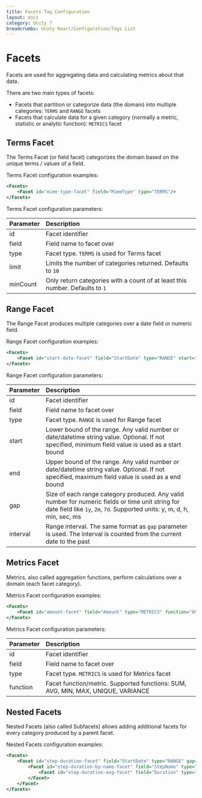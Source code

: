 ```yaml
---
title: Facets Tag Configuration
layout: docs
category: Unity 7
breadcrumbs: Unity React/Configuration/Tags List
---
```


# Facets

Facets are used for aggregating data and calculating metrics about that data.

There are two main types of facets:

- Facets that partition or categorize data (the domain) into multiple categories: `TERMS` and `RANGE` facets
- Facets that calculate data for a given category (normally a metric, statistic or analytic function): `METRICS` facet

## Terms Facet

The Terms Facet (or field facet) categorizes the domain based on the unique terms / values of a field.

Terms Facet configuration examples:

```xml
<Facets>
    <Facet id="mime-type-facet" field="MimeType" type="TERMS"/>
</Facets>
```

Terms Facet configuration parameters:

| Parameter | Description |
|:----|:-------------------|
|id | Facet identifier |
|field | Field name to facet over |
|type | Facet type. `TERMS` is used for Terms facet |
|limit | Limits the number of categories returned. Defaults to `10` |
|minCount | Only return categories with a count of at least this number. Defaults to `1` |

## Range Facet

The Range Facet produces multiple categories over a date field or numeric field.

Range Facet configuration examples:

```xml
<Facets>
    <Facet id="start-date-facet" field="StartDate" type="RANGE" start="2020-01-01T00:00:00Z" end="2020-12-31T23:59:59Z" gap="1m"/>
</Facets>
```

Range Facet configuration parameters:

| Parameter | Description |
|:----|:-------------------|
|id | Facet identifier |
|field | Field name to facet over |
|type | Facet type. `RANGE` is used for Range facet |
|start | Lower bound of the range. Any valid number or date/datetime string value. Optional. If not specified, minimum field value is used as a start bound |
|end | Upper bound of the range. Any valid number or date/datetime string value. Optional. If not specified, maximum field value is used as a end bound |
|gap | Size of each range category produced. Any valid number for numeric fields or time unit string for date field like `1y`, `2m`, `7d`. Supported units: y, m, d, h, min, sec, ms |
|interval | Range interval. The same format as `gap` parameter is used. The interval is counted from the current date to the past |

## Metrics Facet

Metrics, also called aggregation functions, perform calculations over a domain (each facet category).

Metrics Facet configuration examples:

```xml
<Facets>
    <Facet id="amount-facet" field="Amount" type="METRICS" function="AVG"/>
</Facets>
```

Metrics Facet configuration parameters:

| Parameter | Description |
|:----|:-------------------|
|id | Facet identifier |
|field | Field name to facet over |
|type | Facet type. `METRICS` is used for Metrics facet |
|function | Facet function/metric. Supported functions: SUM, AVG, MIN, MAX, UNIQUE, VARIANCE |

## Nested Facets

Nested Facets (also called Subfacets) allows adding additional facets for every category produced by a parent facet.

Nested Facets configuration examples:

```xml
<Facets>
    <Facet id="step-duration-facet" field="StartDate" type="RANGE" gap="1m">
        <Facet id="step-duration-by-name-facet" field="StepName" type="TERMS">
            <Facet id="step-duration-avg-facet" field="Duration" type="METRICS" function="AVG"/>
        </Facet>
    </Facet>
</Facets>
```